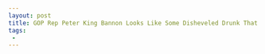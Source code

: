 ```yaml
---
layout: post
title: GOP Rep Peter King Bannon Looks Like Some Disheveled Drunk That Wandered Onto the Political Stage
tags:
 -
---
```


